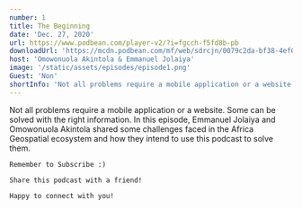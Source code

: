 ```yaml
---
number: 1
title: The Beginning
date: 'Dec. 27, 2020'
url: https://www.podbean.com/player-v2/?i=fgcch-f5fd8b-pb
downloadUrl: 'https://mcdn.podbean.com/mf/web/sdrcjn/0079c2da-bf38-4ef0-aac6-5a53c2327692.mp3'
host: 'Omowonuola Akintola & Emmanuel Jolaiya'
image: '/static/assets/episodes/episode1.png'
Guest: 'Non'
shortInfo: 'Not all problems require a mobile application or a website.'
---
```


Not all problems require a mobile application or a website. Some can be solved with the right information. In this episode, Emmanuel Jolaiya and Omowonuola Akintola shared some challenges faced in the Africa Geospatial ecosystem and how they intend to use this podcast to solve them.

    Remember to Subscribe :)

    Share this podcast with a friend!

    Happy to connect with you!

